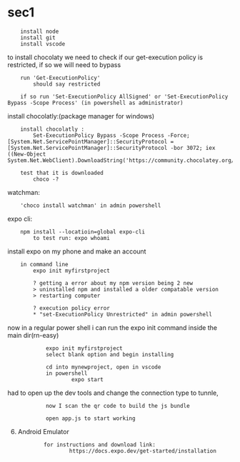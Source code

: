 # sec1

        install node
        install git
        install vscode

to install chocolaty we need to check if our get-execution policy is restricted, if so we will need to bypass

        run 'Get-ExecutionPolicy'
            should say restricted

        if so run 'Set-ExecutionPolicy AllSigned' or 'Set-ExecutionPolicy Bypass -Scope Process' (in powershell as administrator)

install chocolatly:(package manager for windows)

        install chocolatly :
            Set-ExecutionPolicy Bypass -Scope Process -Force; [System.Net.ServicePointManager]::SecurityProtocol = [System.Net.ServicePointManager]::SecurityProtocol -bor 3072; iex ((New-Object System.Net.WebClient).DownloadString('https://community.chocolatey.org/install.ps1'))

        test that it is downloaded
            choco -?

watchman:

        'choco install watchman' in admin powershell

expo cli:

        npm install --locatioin=global expo-cli
            to test run: expo whoami

install expo on my phone and make an account

        in command line
            expo init myfirstproject

            ? getting a error about my npm version being 2 new
            > uninstalled npm and installed a older compatable version
            > restarting computer

            ? execution policy error
            * "set-ExecutionPolicy Unrestricted" in admin powershell

now in a regular power shell i can run the expo init command inside the main dir(rn-easy)

                expo init myfirstproject
                select blank option and begin installing

                cd into mynewproject, open in vscode
                in powershell
                        expo start

had to open up the dev tools and change the connection type to tunnle,

                now I scan the qr code to build the js bundle

                open app.js to start working

6. Android Emulator

               for instructions and download link:
                       https://docs.expo.dev/get-started/installation



